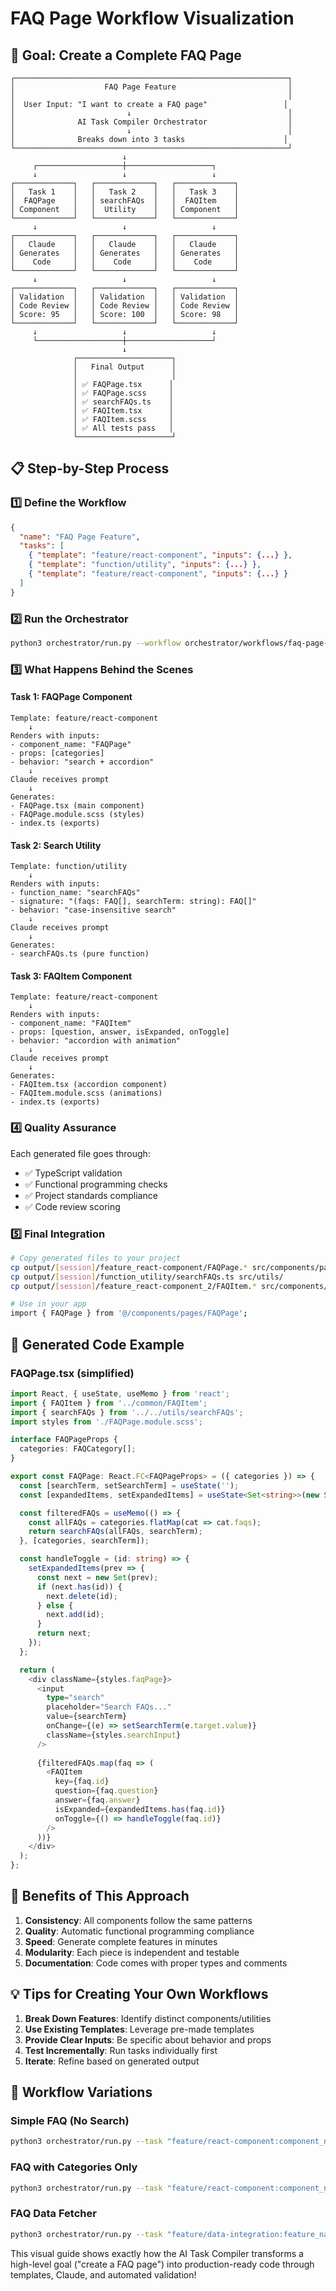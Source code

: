 # FAQ Page Workflow Visualization

## 🎯 Goal: Create a Complete FAQ Page

```
┌─────────────────────────────────────────────────────────────┐
│                    FAQ Page Feature                         │
│                                                             │
│  User Input: "I want to create a FAQ page"                 │
│                         ↓                                   │
│              AI Task Compiler Orchestrator                  │
│                         ↓                                   │
│              Breaks down into 3 tasks                      │
└─────────────────────────────────────────────────────────────┘
                         ↓
     ┌───────────────────┼───────────────────┐
     ↓                   ↓                   ↓
┌─────────────┐   ┌─────────────┐   ┌─────────────┐
│   Task 1    │   │   Task 2    │   │   Task 3    │
│  FAQPage    │   │ searchFAQs  │   │  FAQItem    │
│ Component   │   │  Utility    │   │ Component   │
└─────────────┘   └─────────────┘   └─────────────┘
     ↓                   ↓                   ↓
┌─────────────┐   ┌─────────────┐   ┌─────────────┐
│   Claude    │   │   Claude    │   │   Claude    │
│ Generates   │   │ Generates   │   │ Generates   │
│    Code     │   │    Code     │   │    Code     │
└─────────────┘   └─────────────┘   └─────────────┘
     ↓                   ↓                   ↓
┌─────────────┐   ┌─────────────┐   ┌─────────────┐
│ Validation  │   │ Validation  │   │ Validation  │
│ Code Review │   │ Code Review │   │ Code Review │
│ Score: 95   │   │ Score: 100  │   │ Score: 98   │
└─────────────┘   └─────────────┘   └─────────────┘
     ↓                   ↓                   ↓
     └───────────────────┼───────────────────┘
                         ↓
              ┌─────────────────────┐
              │   Final Output      │
              │                     │
              │ ✅ FAQPage.tsx      │
              │ ✅ FAQPage.scss     │
              │ ✅ searchFAQs.ts    │
              │ ✅ FAQItem.tsx      │
              │ ✅ FAQItem.scss     │
              │ ✅ All tests pass   │
              └─────────────────────┘
```

## 📋 Step-by-Step Process

### 1️⃣ Define the Workflow
```json
{
  "name": "FAQ Page Feature",
  "tasks": [
    { "template": "feature/react-component", "inputs": {...} },
    { "template": "function/utility", "inputs": {...} },
    { "template": "feature/react-component", "inputs": {...} }
  ]
}
```

### 2️⃣ Run the Orchestrator
```bash
python3 orchestrator/run.py --workflow orchestrator/workflows/faq-page-workflow.json
```

### 3️⃣ What Happens Behind the Scenes

#### Task 1: FAQPage Component
```
Template: feature/react-component
    ↓
Renders with inputs:
- component_name: "FAQPage"
- props: [categories]
- behavior: "search + accordion"
    ↓
Claude receives prompt
    ↓
Generates:
- FAQPage.tsx (main component)
- FAQPage.module.scss (styles)
- index.ts (exports)
```

#### Task 2: Search Utility
```
Template: function/utility
    ↓
Renders with inputs:
- function_name: "searchFAQs"
- signature: "(faqs: FAQ[], searchTerm: string): FAQ[]"
- behavior: "case-insensitive search"
    ↓
Claude receives prompt
    ↓
Generates:
- searchFAQs.ts (pure function)
```

#### Task 3: FAQItem Component
```
Template: feature/react-component
    ↓
Renders with inputs:
- component_name: "FAQItem"
- props: [question, answer, isExpanded, onToggle]
- behavior: "accordion with animation"
    ↓
Claude receives prompt
    ↓
Generates:
- FAQItem.tsx (accordion component)
- FAQItem.module.scss (animations)
- index.ts (exports)
```

### 4️⃣ Quality Assurance
Each generated file goes through:
- ✅ TypeScript validation
- ✅ Functional programming checks
- ✅ Project standards compliance
- ✅ Code review scoring

### 5️⃣ Final Integration
```bash
# Copy generated files to your project
cp output/[session]/feature_react-component/FAQPage.* src/components/pages/
cp output/[session]/function_utility/searchFAQs.ts src/utils/
cp output/[session]/feature_react-component_2/FAQItem.* src/components/common/

# Use in your app
import { FAQPage } from '@/components/pages/FAQPage';
```

## 🎨 Generated Code Example

### FAQPage.tsx (simplified)
```typescript
import React, { useState, useMemo } from 'react';
import { FAQItem } from '../common/FAQItem';
import { searchFAQs } from '../../utils/searchFAQs';
import styles from './FAQPage.module.scss';

interface FAQPageProps {
  categories: FAQCategory[];
}

export const FAQPage: React.FC<FAQPageProps> = ({ categories }) => {
  const [searchTerm, setSearchTerm] = useState('');
  const [expandedItems, setExpandedItems] = useState<Set<string>>(new Set());

  const filteredFAQs = useMemo(() => {
    const allFAQs = categories.flatMap(cat => cat.faqs);
    return searchFAQs(allFAQs, searchTerm);
  }, [categories, searchTerm]);

  const handleToggle = (id: string) => {
    setExpandedItems(prev => {
      const next = new Set(prev);
      if (next.has(id)) {
        next.delete(id);
      } else {
        next.add(id);
      }
      return next;
    });
  };

  return (
    <div className={styles.faqPage}>
      <input
        type="search"
        placeholder="Search FAQs..."
        value={searchTerm}
        onChange={(e) => setSearchTerm(e.target.value)}
        className={styles.searchInput}
      />
      
      {filteredFAQs.map(faq => (
        <FAQItem
          key={faq.id}
          question={faq.question}
          answer={faq.answer}
          isExpanded={expandedItems.has(faq.id)}
          onToggle={() => handleToggle(faq.id)}
        />
      ))}
    </div>
  );
};
```

## 🚀 Benefits of This Approach

1. **Consistency**: All components follow the same patterns
2. **Quality**: Automatic functional programming compliance
3. **Speed**: Generate complete features in minutes
4. **Modularity**: Each piece is independent and testable
5. **Documentation**: Code comes with proper types and comments

## 💡 Tips for Creating Your Own Workflows

1. **Break Down Features**: Identify distinct components/utilities
2. **Use Existing Templates**: Leverage pre-made templates
3. **Provide Clear Inputs**: Be specific about behavior and props
4. **Test Incrementally**: Run tasks individually first
5. **Iterate**: Refine based on generated output

## 🔄 Workflow Variations

### Simple FAQ (No Search)
```bash
python3 orchestrator/run.py --task "feature/react-component:component_name=SimpleFAQ,component_description=Basic FAQ list without search"
```

### FAQ with Categories Only
```bash
python3 orchestrator/run.py --task "feature/react-component:component_name=CategorizedFAQ,component_description=FAQ grouped by categories"
```

### FAQ Data Fetcher
```bash
python3 orchestrator/run.py --task "feature/data-integration:feature_name=FAQDataFetcher,data_source=API endpoint /api/faqs"
```

This visual guide shows exactly how the AI Task Compiler transforms a high-level goal ("create a FAQ page") into production-ready code through templates, Claude, and automated validation!
